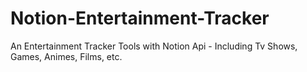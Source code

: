 # Notion-Entertainment-Tracker
An Entertainment Tracker Tools with Notion Api - Including Tv Shows, Games, Animes, Films, etc.
